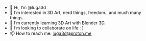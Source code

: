 - 👋 Hi, I’m @luga3d
- 👀 I’m interested in 3D Art, nerd things, freedom.. and much many things..
- 🌱 I’m currently learning 3D Art with Blender 3D.
- 💞️ I’m looking to collaborate on life : ]
- 📫 How to reach me: luga3d@proton.me
